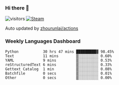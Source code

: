 ### Hi there 👋

![visitors](https://visitor-badge.glitch.me/badge?page_id=zhourunlai)
[![Steam](https://img.shields.io/badge/dynamic/json?label=Steam&query=%24.data.totalSubs&url=https%3A%2F%2Fapi.spencerwoo.com%2Fsubstats%2F%3Fsource%3DsteamGames%26queryKey%3D76561198285156854&suffix=%20Games&logo=steam&labelColor=134375&color=0b1a37&longCache=true)](http://steamcommunity.com/profiles/76561198285156854)

Auto updated by <a href="https://github.com/zhourunlai/zhourunlai/actions" target="_blank">zhourunlai/actions</a>

### Weekly Languages Dashboard

<!--PART:wakatime-->
```text
Python           30 hrs 47 mins █████████▓ 98.45%
Text             11 mins        ▒░░░░░░░░░ 0.60%
YAML             9 mins         ▒░░░░░░░░░ 0.53%
reStructuredText 6 mins         ▒░░░░░░░░░ 0.33%
Gettext Catalog  1 min          ▒░░░░░░░░░ 0.08%
Batchfile        0 secs         ▒░░░░░░░░░ 0.01%
Other            0 secs         ▒░░░░░░░░░ 0.00%
```
<!--PART:wakatime-->
